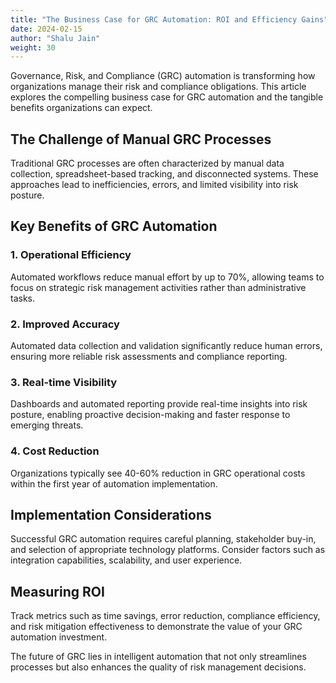 ```yaml
---
title: "The Business Case for GRC Automation: ROI and Efficiency Gains"
date: 2024-02-15
author: "Shalu Jain"
weight: 30
---
```


Governance, Risk, and Compliance (GRC) automation is transforming how organizations manage their risk and compliance obligations. This article explores the compelling business case for GRC automation and the tangible benefits organizations can expect.

## The Challenge of Manual GRC Processes

Traditional GRC processes are often characterized by manual data collection, spreadsheet-based tracking, and disconnected systems. These approaches lead to inefficiencies, errors, and limited visibility into risk posture.

## Key Benefits of GRC Automation

### 1. Operational Efficiency
Automated workflows reduce manual effort by up to 70%, allowing teams to focus on strategic risk management activities rather than administrative tasks.

### 2. Improved Accuracy
Automated data collection and validation significantly reduce human errors, ensuring more reliable risk assessments and compliance reporting.

### 3. Real-time Visibility
Dashboards and automated reporting provide real-time insights into risk posture, enabling proactive decision-making and faster response to emerging threats.

### 4. Cost Reduction
Organizations typically see 40-60% reduction in GRC operational costs within the first year of automation implementation.

## Implementation Considerations

Successful GRC automation requires careful planning, stakeholder buy-in, and selection of appropriate technology platforms. Consider factors such as integration capabilities, scalability, and user experience.

## Measuring ROI

Track metrics such as time savings, error reduction, compliance efficiency, and risk mitigation effectiveness to demonstrate the value of your GRC automation investment.

The future of GRC lies in intelligent automation that not only streamlines processes but also enhances the quality of risk management decisions.